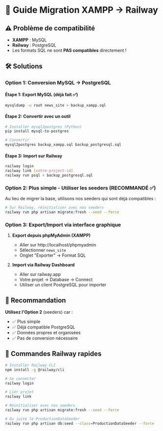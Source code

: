 # 🔄 Guide Migration XAMPP → Railway

## ⚠️ Problème de compatibilité
- **XAMPP** : MySQL
- **Railway** : PostgreSQL
- Les formats SQL ne sont **PAS compatibles** directement !

## 🛠️ Solutions

### Option 1: Conversion MySQL → PostgreSQL

#### Étape 1: Export MySQL (déjà fait ✅)
```bash
mysqldump -u root news_site > backup_xampp.sql
```

#### Étape 2: Convertir avec un outil
```bash
# Installer mysql2postgres (Python)
pip install mysql-to-postgres

# Convertir
mysql2postgres backup_xampp.sql backup_postgresql.sql
```

#### Étape 3: Import sur Railway
```bash
railway login
railway link [votre-project-id]
railway run psql < backup_postgresql.sql
```

### Option 2: Plus simple - Utiliser les seeders (RECOMMANDÉ ✅)

Au lieu de migrer la base, utilisons nos seeders qui sont déjà compatibles :

```bash
# Sur Railway, réinitialiser avec nos seeders
railway run php artisan migrate:fresh --seed --force
```

### Option 3: Export/Import via interface graphique

1. **Export depuis phpMyAdmin (XAMPP)**
   - Aller sur http://localhost/phpmyadmin
   - Sélectionner `news_site`
   - Onglet "Exporter" → Format SQL

2. **Import via Railway Dashboard**
   - Aller sur railway.app
   - Votre projet → Database → Connect
   - Utiliser un client PostgreSQL pour importer

## 🎯 Recommandation

**Utilisez l'Option 2** (seeders) car :
- ✅ Plus simple
- ✅ Déjà compatible PostgreSQL  
- ✅ Données propres et organisées
- ✅ Pas de conversion nécessaire

## 🚀 Commandes Railway rapides

```bash
# Installer Railway CLI
npm install -g @railway/cli

# Se connecter
railway login

# Lier projet
railway link

# Réinitialiser avec nos seeders
railway run php artisan migrate:fresh --seed --force

# Ou juste le ProductionDataSeeder
railway run php artisan db:seed --class=ProductionDataSeeder --force
```
